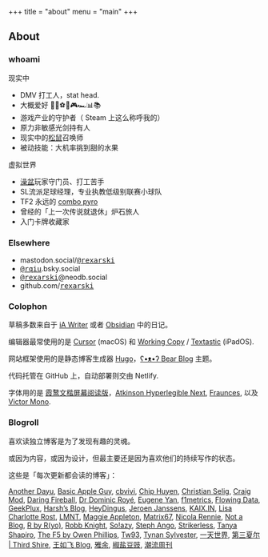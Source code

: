 +++
title = "about"
menu = "main"
+++

## About

### whoami

现实中

- DMV 打工人，stat head.
- 大概爱好 🚶🎷⚽🏀🎮🏎️📊📚
- 游戏产业的守护者（ Steam 上这么称呼我的）
- 原力非敏感光剑持有人
- 现实中的[松鼠](https://thevarsity.ca/2003/02/10/breeding-unease-in-queens-park/)召唤师
- 被动技能：大机率挑到甜的水果

虚拟世界

- [澡盆](https://splatoonwiki.org/wiki/Bloblobber)玩家守门员、打工苦手
- SL流派足球经理，专业执教低级别联赛小球队
- TF2 永远的 [combo pyro](https://www.youtube.com/watch?v=3gh47cWmOxI)
- 曾经的「上一次传说就退休」炉石旅人
- 入门卡牌收藏家

### Elsewhere

- mastodon.social/<kbd>[@rexarski](https://mastodon.social/@rexarski)</kbd>
- <kbd>[@rqiu](https://bsky.app/profile/rqiu.bsky.social)</kbd>.bsky.social
- <kbd>[@rexarski](https://neodb.social/users/rexarski/)</kbd>@neodb.social
- github.com/<kbd>[rexarski](https://github.com/rexarski)</kbd>
<!-- - <kbd>[异常](https://outlier.rexarski.com/)</kbd> -->

### Colophon

草稿多数来自于 [iA Writer](https://ia.net/writer) 或者 [Obsidian](https://obsidian.md) 中的日记。

编辑器最常使用的是 [Cursor](https://cursor.com/en) (macOS) 和 [Working Copy](https://workingcopy.app) / [Textastic](https://www.textasticapp.com) (iPadOS).

网站框架使用的是静态博客生成器 [Hugo](https://gohugo.io)，[ʕ•ᴥ•ʔ Bear Blog](https://github.com/janraasch/hugo-bearblog/) 主题。

代码托管在 GitHub 上，自动部署则交由 Netlify.

字体用的是 [霞鹜文楷屏幕阅读版](https://github.com/lxgw/LxgwWenKai-Screen/)，[Atkinson Hyperlegible Next](https://www.brailleinstitute.org/freefont/), [Fraunces](https://fraunces.undercase.xyz), 以及 [Victor Mono](https://rubjo.github.io/victor-mono/).

### Blogroll

喜欢读独立博客是为了发现有趣的灵魂。

或因为内容，或因为设计，但最主要还是因为喜欢他们的持续写作的状态。

这些是「每次更新都会读的博客」：

[Another Dayu](https://anotherdayu.com), [Basic Apple Guy](https://basicappleguy.com), [cbvivi](https://cbvivi.today), [Chip Huyen](https://huyenchip.com/blog/), [Christian Selig](https://christianselig.com), [Craig Mod](https://craigmod.com/), [Daring Fireball](https://daringfireball.net), [Dr Dominic Royé](https://dominicroye.github.io/blog/), [Eugene Yan](https://eugeneyan.com/writing/), [f1metrics](https://f1metrics.wordpress.com), [Flowing Data](https://flowingdata.com), [GeekPlux](https://geekplux.com/posts), [Harsh’s Blog](https://blog.harsh17.in/posts/), [HeyDingus](https://heydingus.net), [Jeroen Janssens](https://jeroenjanssens.com/blog/), [KAIX.IN](https://kaix.in/2025/), [Lisa Charlotte Rost](https://lisacharlottemuth.com/articles), [LMNT](https://lmnt.me), [Maggie Appleton](https://maggieappleton.com), [Matrix67](https://matrix67.com/blog/), [Nicola Rennie](https://nrennie.rbind.io/blog/), [Not a Blog](https://georgerrmartin.com/notablog/), [R by R(yo)](https://ryo-n7.github.io), [Robb Knight](https://rknight.me/blog/), [So!azy](https://blog.solazy.me/Daily/), [Steph Ango](https://stephango.com), [Strikerless](https://strikerless.com), [Tanya Shapiro](https://www.tanyashapiro.com), [The F5 by Owen Phillips](https://thef5.substack.com), [Tw93](https://tw93.fun), [Tynan Sylvester](https://tynansylvester.com/blog/), [一天世界](https://blog.yitianshijie.net), [第三夏尔 | Third Shire](https://thirdshire.com), [王如飞 Blog](https://wangrufei.com), [雅余](https://yayu.net), [椒盐豆豉](https://blog.douchi.space), [潮流周刊](https://weekly.tw93.fun)
